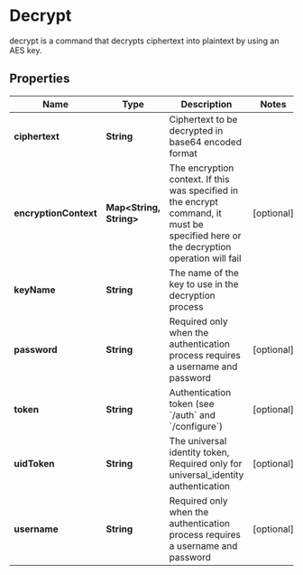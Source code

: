 

# Decrypt

decrypt is a command that decrypts ciphertext into plaintext by using an AES key.
## Properties

Name | Type | Description | Notes
------------ | ------------- | ------------- | -------------
**ciphertext** | **String** | Ciphertext to be decrypted in base64 encoded format | 
**encryptionContext** | **Map&lt;String, String&gt;** | The encryption context. If this was specified in the encrypt command, it must be specified here or the decryption operation will fail |  [optional]
**keyName** | **String** | The name of the key to use in the decryption process | 
**password** | **String** | Required only when the authentication process requires a username and password |  [optional]
**token** | **String** | Authentication token (see &#x60;/auth&#x60; and &#x60;/configure&#x60;) |  [optional]
**uidToken** | **String** | The universal identity token, Required only for universal_identity authentication |  [optional]
**username** | **String** | Required only when the authentication process requires a username and password |  [optional]



